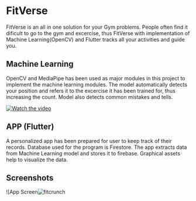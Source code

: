 
# FitVerse

FitVerse is an all in one solution for your Gym problems. People often find it dificult to go to the gym and excercise, thus FitVerse with implementation of Machine Learning(OpenCV) and Flutter tracks all your activities and guide you.


## Machine Learning

OpenCV and MediaPipe has been used as major modules in this project to implement the machine learning modules. The model automatically detects your position and refers it to the excercise it has been trained for, thus increasing the count. Model also detects common mistakes and tells.

[![Watch the video](https://im4.ezgif.com/tmp/ezgif-4-8e9dedbf7c.gif)](https://youtu.be/r2kRcw7aNgQ)
## APP (Flutter)

A personalized app has been prepared for user to keep track of their records. Database used for the program is Firestore. The app extracts data from Machine Learning model and stores it to firebase. Graphical assets help to visualize the data.

## Screenshots

![App Screen![fitcrunch](https://github.com/IshanSharma137/FitVerse/assets/102872728/2201b214-4ee3-4c24-9432-b9453c051cda)


